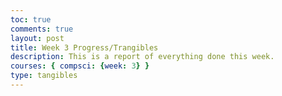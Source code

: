```yaml
---
toc: true
comments: true
layout: post
title: Week 3 Progress/Trangibles
description: This is a report of everything done this week. 
courses: { compsci: {week: 3} }
type: tangibles
---
```

